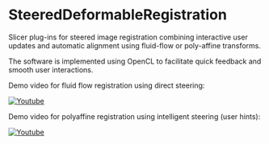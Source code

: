 SteeredDeformableRegistration
========================

Slicer plug-ins for steered image registration combining interactive user updates and automatic alignment using fluid-flow or poly-affine transforms.

The software is implemented using OpenCL to facilitate quick feedback and
smooth user interactions.

Demo video for fluid flow registration using direct steering:

[![Youtube](http://img.youtube.com/vi/sfAMD5wSvlQ/0.jpg)](http://www.youtube.com/watch?v=sfAMD5wSvlQ)

Demo video for polyaffine registration using intelligent steering (user hints):

[![Youtube](http://img.youtube.com/vi/c1KTiz74K5s/0.jpg)](http://www.youtube.com/watch?v=c1KTiz74K5s)
